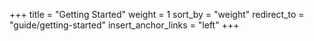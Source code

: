 +++
title = "Getting Started"
weight = 1
sort_by = "weight"
redirect_to = "guide/getting-started"
insert_anchor_links = "left"
+++
